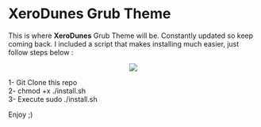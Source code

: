 # XeroDunes Grub Theme

This is where **XeroDunes** Grub Theme will be. Constantly updated so keep coming back. I included a script that makes installing much easier, just follow steps below :

<p align="center">
  <img src="https://i.imgur.com/pG1Qft9.png">
</p>

1- Git Clone this repo<br />
2- chmod +x ./install.sh<br />
3- Execute sudo ./install.sh<br />

Enjoy ;)
